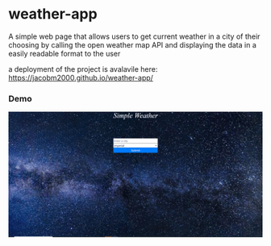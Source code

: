 # weather-app
A simple web page that allows users to get current weather in a city of their
choosing by calling the open weather map API and displaying the data in a easily readable format to the user

a deployment of the project is avalavile here: https://jacobm2000.github.io/weather-app/

### Demo

![](./images/demo.gif)

